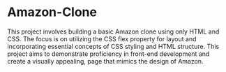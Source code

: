 # Amazon-Clone
This project involves building a basic Amazon clone using only HTML and CSS. The focus is on utilizing the CSS flex property for layout and incorporating essential concepts of CSS styling and HTML structure. This project aims to demonstrate proficiency in front-end development and create a visually appealing, page that mimics the design of Amazon.
